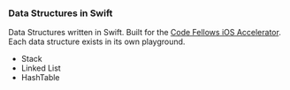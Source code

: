 ### Data Structures in Swift

Data Structures written in Swift. Built for the [Code Fellows iOS Accelerator](https://www.codefellows.org/iOS-development-accelerator). Each data structure exists in its own playground.

* Stack
* Linked List
* HashTable